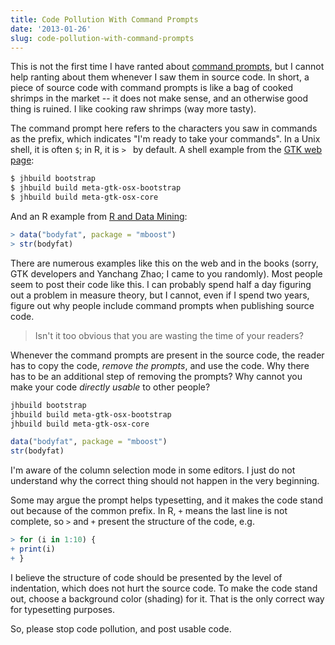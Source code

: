 ```yaml
---
title: Code Pollution With Command Prompts
date: '2013-01-26'
slug: code-pollution-with-command-prompts
---
```


This is not the first time I have ranted about [command prompts](http://en.wikipedia.org/wiki/Command-line_interface#Command_prompt), but I cannot help ranting about them whenever I saw them in source code. In short, a piece of source code with command prompts is like a bag of cooked shrimps in the market -- it does not make sense, and an otherwise good thing is ruined. I like cooking raw shrimps (way more tasty).

The command prompt here refers to the characters you saw in commands as the prefix, which indicates "I'm ready to take your commands". In a Unix shell, it is often `$`; in R, it is `> ` by default. A shell example from the [GTK web page](https://live.gnome.org/GTK%2B/OSX/Building):

```bash 
$ jhbuild bootstrap
$ jhbuild build meta-gtk-osx-bootstrap
$ jhbuild build meta-gtk-osx-core
```

And an R example from [R and Data Mining](http://cran.r-project.org/doc/contrib/Zhao_R_and_data_mining.pdf):

```r 
> data("bodyfat", package = "mboost")
> str(bodyfat)
```

There are numerous examples like this on the web and in the books (sorry, GTK developers and Yanchang Zhao; I came to you randomly). Most people seem to post their code like this. I can probably spend half a day figuring out a problem in measure theory, but I cannot, even if I spend two years, figure out why people include command prompts when publishing source code.

> Isn't it too obvious that you are wasting the time of your readers?

Whenever the command prompts are present in the source code, the reader has to copy the code, _remove the prompts_, and use the code. Why there has to be an additional step of removing the prompts? Why cannot you make your code _directly usable_ to other people?

```bash 
jhbuild bootstrap
jhbuild build meta-gtk-osx-bootstrap
jhbuild build meta-gtk-osx-core
```

```r 
data("bodyfat", package = "mboost")
str(bodyfat)
```

I'm aware of the column selection mode in some editors. I just do not understand why the correct thing should not happen in the very beginning.

Some may argue the prompt helps typesetting, and it makes the code stand out because of the common prefix. In R, `+` means the last line is not complete, so `>` and `+` present the structure of the code, e.g.

```r 
> for (i in 1:10) {
+ print(i)
+ }
```

I believe the structure of code should be presented by the level of indentation, which does not hurt the source code. To make the code stand out, choose a background color (shading) for it. That is the only correct way for typesetting purposes.

So, please stop code pollution, and post usable code.
